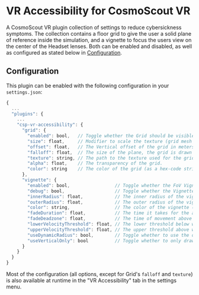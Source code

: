 # VR Accessibility for CosmoScout VR

A CosmoScout VR plugin collection of settings to reduce cybersickness symptoms.
The collection contains a floor grid to give the user a solid plane of reference inside the simulation, and a vignette to focus the users view on the center of the Headset lenses.
Both can be enabled and disabled, as well as configured as stated below in [Configuration](#configuration).

## Configuration

This plugin can be enabled with the following configuration in your `settings.json`:

```javascript
{
  ...
  "plugins": {
    ...
    "csp-vr-accessibility": {
      "grid": {
        "enabled": bool,   // Toggle whether the Grid should be visible.
        "size": float,     // Modifier to scale the texture (grid mesh size).
        "offset": float,   // The Vertical offset of the grid in meters.
        "falloff": float,  // The size of the plane, the grid is drawn on.
        "texture": string, // The path to the texture used for the grid ("../share/resources/textures/gridCrossSmall.png", ".../gridCrossSmall.png", ".../gridCentered.png").
        "alpha": float,    // The transparency of the grid.
        "color": string    // The color of the grid (as a hex-code string, i.e. #ffffff).
      },
      "vignette": {
        "enabled": bool,                 // Toggle whether the FoV Vignette should be visible.
        "debug": bool,                   // Toggle whether the Vignette is always drawn with its minimum radius.
        "innerRadius": float,            // The inner radius of the vignette where the inside is 100% transparent.
        "outerRadius": float,            // The outer radius of the vignette after which the vignette is 100% opaque.
        "color": string,                 // The color of the vignette (as a hex-code string).
        "fadeDuration": float,           // The time it takes for the animation to fade in the vignette in seconds.
        "fadeDeadzone": float,           // The time of movement above the velocity threshold that is needed before the animation is played in seconds.
        "lowerVelocityThreshold": float, // The lower threshold below which the vignette will not display (relative to Spice frame from 0..~10). 
        "upperVelocityThreshold": float, // The upper threshold above which the vignette is always at ist minimum radius (relative to Spice frame from 0..~10).
        "useDynamicRadius": bool,        // Toggle whether to use the dynamic vignette radius, or the fade animation with fixed radii.
        "useVerticalOnly": bool          // Toggle whether to only draw the vignette horizontally and keep the sides unobstructed.
      }
    }
  }
}
```

Most of the configuration (all options, except for Grid's `falloff` and `texture`) is also available at runtime in the "VR Accessibility" tab in the settings menu.
